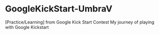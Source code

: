 # GoogleKickStart-UmbraV
[Practice/Learning] from Google Kick Start Contest
My journey of playing with Google Kickstart
